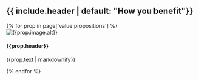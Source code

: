   <div class="container">
    <h2 id="proplabel" class="mb-4 text-center {% unless include.header %}sr-only{% endunless %}">{{ include.header | default: "How you benefit"}}</h2>
    <div class="row text-justify">
      {% for prop in page['value propositions'] %}
      <div class="col-12 col-md-4 my-2">
        <div class="w-25 d-inline-block my-4"><img src="{{prop.image.file}}" alt="{{prop.image.alt}}" class="prop-image"></div>
        <h4 class="mb-3">{{prop.header}}</h4>
        <p class='text-left'>{{prop.text | markdownify}}</p>
      </div>
      {% endfor %}
    </div>
  </div>
